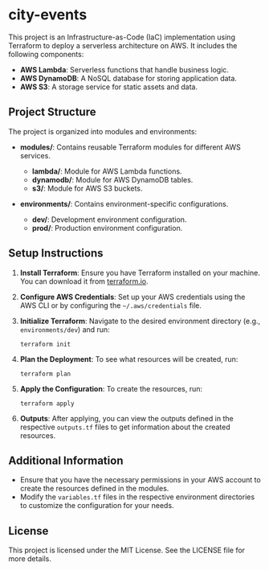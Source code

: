 # city-events
This project is an Infrastructure-as-Code (IaC) implementation using Terraform to deploy a serverless architecture on AWS. It includes the following components:

- **AWS Lambda**: Serverless functions that handle business logic.
- **AWS DynamoDB**: A NoSQL database for storing application data.
- **AWS S3**: A storage service for static assets and data.

## Project Structure
The project is organized into modules and environments:

- **modules/**: Contains reusable Terraform modules for different AWS services.
  - **lambda/**: Module for AWS Lambda functions.
  - **dynamodb/**: Module for AWS DynamoDB tables.
  - **s3/**: Module for AWS S3 buckets.

- **environments/**: Contains environment-specific configurations.
  - **dev/**: Development environment configuration.
  - **prod/**: Production environment configuration.

## Setup Instructions
1. **Install Terraform**: Ensure you have Terraform installed on your machine. You can download it from [terraform.io](https://www.terraform.io/downloads.html).

2. **Configure AWS Credentials**: Set up your AWS credentials using the AWS CLI or by configuring the `~/.aws/credentials` file.

3. **Initialize Terraform**: Navigate to the desired environment directory (e.g., `environments/dev`) and run:
   ```
   terraform init
   ```

4. **Plan the Deployment**: To see what resources will be created, run:
   ```
   terraform plan
   ```

5. **Apply the Configuration**: To create the resources, run:
   ```
   terraform apply
   ```

6. **Outputs**: After applying, you can view the outputs defined in the respective `outputs.tf` files to get information about the created resources.

## Additional Information
- Ensure that you have the necessary permissions in your AWS account to create the resources defined in the modules.
- Modify the `variables.tf` files in the respective environment directories to customize the configuration for your needs.

## License
This project is licensed under the MIT License. See the LICENSE file for more details.
